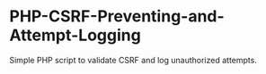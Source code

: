 # PHP-CSRF-Preventing-and-Attempt-Logging
Simple PHP script to validate CSRF and log unauthorized attempts. 
